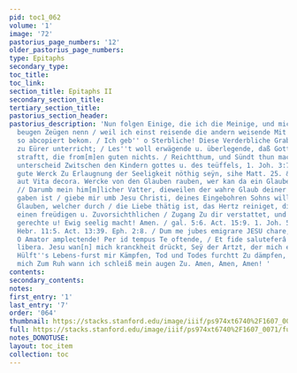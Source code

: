 ```yaml
---
pid: toc1_062
volume: '1'
image: '72'
pastorius_page_numbers: '12'
older_pastorius_page_numbers: 
type: Epitaphs
secondary_type: 
toc_title: 
toc_link: 
section_title: Epitaphs II
secondary_section_title: 
tertiary_section_title: 
pastorius_section_header: 
pastorius_description: 'Nun folgen Einige, die ich die Meinige, und mich darvon den
  beugen Zeügen nenn / weil ich einst reisende die andern weisende Mit Eig''ner hand
  so abcopiert bekom. / Ich geb'' o Sterbliche! Diese Verderbliche Grabschriften Eüch
  zu Eürer unterricht; / Les''t woll erwägende u. überlegende, daß Gott die bösen
  straftt, die from[m]en guten nichts. / Reichtthum, und Sündt thun macht eben den
  unterscheid Zwitschen den Kindern gottes u. des teüffels, 1. Joh. 3:7. / Ob derohalben
  gute Werck Zu Erlaugnung der Seeligkeit nöthig seÿn, sihe Matt. 25. &c. / Aut mors,
  aut Vita decora. Wercke von den Glauben rauben, wer kan da ein Glauben glauben?
  // Darumb mein him[m]licher Vatter, dieweilen der wahre Glaub deiner guten u. Vollkom[m]en
  gaben ist / giebe mir umb Jesu Christi, deines Eingebohren Sohns willen, denjenen
  Glauben, welcher durch / die Liebe thätig ist, das Hertz reiniget, die Welt überwindtt,
  einen freüdigen u. Zuvorsichthlichen / Zugang Zu dir verstattet, und dir wollgefällig,
  gerechte u! Ewig seelig macht! Amen. / gal. 5:6. Act. 15:9. 1. Joh. 5:4. Eph. 3:12.
  Hebr. 11:5. Act. 13:39. Eph. 2:8. / Dum me jubes emigrare JESU chare, Tunc appare,
  O Amator amplectende! Per id tempus Te oftende, / Et fide saluteferâ Tuere me ac
  libera. Jesu wan[n] mich kranckheit drückt, Seÿ der Artzt, der mich erquickt. /
  Hülft''s Lebens-furst mir Kämpfen, Tod und Todes furchtt Zu dämpfen, / Erdlich führe
  mich Zum Ruh wann ich schleiß mein augen Zu. Amen, Amen, Amen! '
contents: 
secondary_contents: 
notes: 
first_entry: '1'
last_entry: '7'
order: '064'
thumbnail: https://stacks.stanford.edu/image/iiif/ps974xt6740%2F1607_0071/full/100,/0/default.jpg
full: https://stacks.stanford.edu/image/iiif/ps974xt6740%2F1607_0071/full/full/0/default.jpg
notes_DONOTUSE: 
layout: toc_item
collection: toc
---
```


